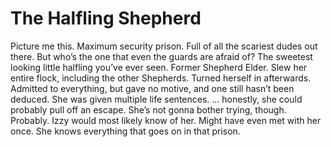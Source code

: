 # The Halfling Shepherd

Picture me this. Maximum security prison. Full of all the scariest dudes out there. But who’s the one that even the guards are afraid of?
The sweetest looking little halfling you’ve ever seen.
Former Shepherd Elder. Slew her entire flock, including the other Shepherds. Turned herself in afterwards. Admitted to everything, but gave no motive, and one still hasn’t been deduced. She was given multiple life sentences. … honestly, she could probably pull off an escape. She’s not gonna bother trying, though. Probably.
Izzy would most likely know of her. Might have even met with her once. She knows everything that goes on in that prison.

